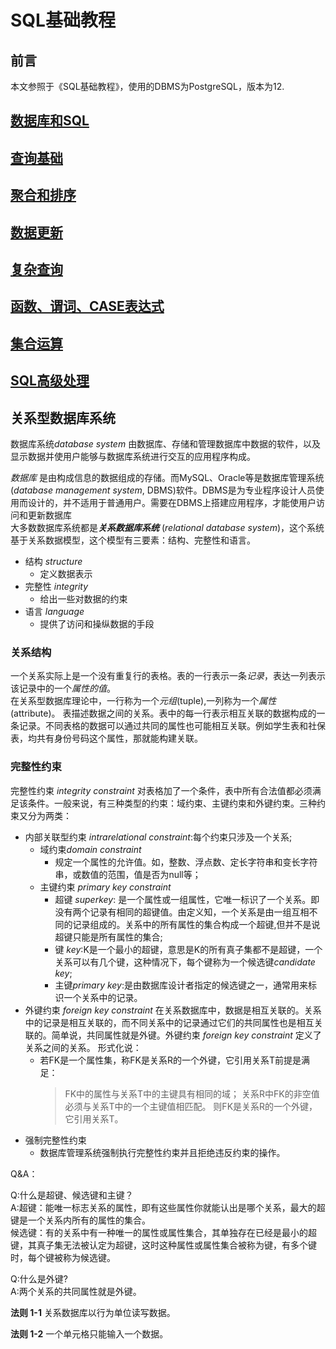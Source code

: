 # SQL基础教程

## 前言

本文参照于《SQL基础教程》，使用的DBMS为PostgreSQL，版本为12.

## [数据库和SQL](https://github.com/Junglelk/SQL-Learning/blob/chapter01/README.md)
## [查询基础](https://github.com/Junglelk/SQL-Learning/blob/chapter02/README.md) 
## [聚合和排序](https://github.com/Junglelk/SQL-Learning/blob/chapter03/README.md)
## [数据更新](https://github.com/Junglelk/SQL-Learning/blob/chapter04/README.md)
## [复杂查询](https://github.com/Junglelk/SQL-Learning/blob/chapter05/README.md)
## [函数、谓词、CASE表达式](https://github.com/Junglelk/SQL-Learning/blob/chapter06/README.md)
## [集合运算](https://github.com/Junglelk/SQL-Learning/blob/chapter07/README.md)
## [SQL高级处理](https://github.com/Junglelk/SQL-Learning/blob/chapter08/README.md)
## 关系型数据库系统

数据库系统*database system* 由数据库、存储和管理数据库中数据的软件，以及显示数据并使用户能够与数据库系统进行交互的应用程序构成。

*数据库* 是由构成信息的数据组成的存储。而MySQL、Oracle等是数据库管理系统(*database management system*, DBMS)软件。DBMS是为专业程序设计人员使用而设计的，并不适用于普通用户。需要在DBMS上搭建应用程序，才能使用户访问和更新数据库  
大多数数据库系统都是***关系数据库系统*** (*relational database system*)，这个系统基于关系数据模型，这个模型有三要素：结构、完整性和语言。

* 结构 *structure*
  * 定义数据表示
* 完整性 *integrity*
  * 给出一些对数据的约束
* 语言 *language*
  * 提供了访问和操纵数据的手段

### 关系结构

一个关系实际上是一个没有重复行的表格。表的一行表示一条*记录*，表达一列表示该记录中的一个*属性的值*。  
在关系型数据库理论中，一行称为一个*元组*(tuple),一列称为一个*属性* (attribute)。
表描述数据之间的关系。表中的每一行表示相互关联的数据构成的一条记录。不同表格的数据可以通过共同的属性也可能相互关联。例如学生表和社保表，均共有身份号码这个属性，那就能构建关联。

### 完整性约束

完整性约束 *integrity constraint* 对表格加了一个条件，表中所有合法值都必须满足该条件。一般来说，有三种类型的约束：域约束、主键约束和外键约束。三种约束又分为两类：

* 内部关联型约束 *intrarelational constraint*:每个约束只涉及一个关系;
  * 域约束*domain constraint*
    * 规定一个属性的允许值。如，整数、浮点数、定长字符串和变长字符串，或数值的范围，值是否为null等；
  * 主键约束 *primary key constraint*
    * 超键 *superkey*: 是一个属性或一组属性，它唯一标识了一个关系。即没有两个记录有相同的超键值。由定义知，一个关系是由一组互相不同的记录组成的。关系中的所有属性的集合构成一个超键,但并不是说超键只能是所有属性的集合;
    * 键 *key*:K是一个最小的超键，意思是K的所有真子集都不是超键，一个关系可以有几个键，这种情况下，每个键称为一个候选键*candidate key*;
    * 主键*primary key*:是由数据库设计者指定的候选键之一，通常用来标识一个关系中的记录。
* 外键约束 *foreign key constraint*
  在关系数据库中，数据是相互关联的。关系中的记录是相互关联的，而不同关系中的记录通过它们的共同属性也是相互关联的。简单说，共同属性就是外键。外键约束 *foreign key constraint* 定义了关系之间的关系。
  形式化说：
  * 若FK是一个属性集，称FK是关系R的一个外键，它引用关系T前提是满足：
      >FK中的属性与关系T中的主键具有相同的域；
      >关系R中FK的非空值必须与关系T中的一个主键值相匹配。  则FK是关系R的一个外键，它引用关系T。  
* 强制完整性约束
  * 数据库管理系统强制执行完整性约束并且拒绝违反约束的操作。  

Q&A：  

Q:什么是超键、候选键和主键？  
A:超键：能唯一标志关系的属性，即有这些属性你就能认出是哪个关系，最大的超键是一个关系内所有的属性的集合。  
候选键：有的关系中有一种唯一的属性或属性集合，其单独存在已经是最小的超键，其真子集无法被认定为超键，这时这种属性或属性集合被称为键，有多个键时，每个键被称为候选键。  

Q:什么是外键?  
A:两个关系的共同属性就是外键。

**法则 1-1** 关系数据库以行为单位读写数据。

**法则 1-2** 一个单元格只能输入一个数据。
